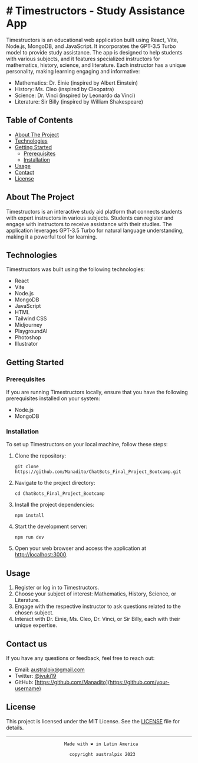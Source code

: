 
# # Timestructors - Study Assistance App

Timestructors is an educational web application built using React, Vite, Node.js, MongoDB, and JavaScript. It incorporates the GPT-3.5 Turbo model to provide study assistance. The app is designed to help students with various subjects, and it features specialized instructors for mathematics, history, science, and literature. Each instructor has a unique personality, making learning engaging and informative:

- Mathematics: Dr. Einie (inspired by Albert Einstein)
- History: Ms. Cleo (inspired by Cleopatra)
- Science: Dr. Vinci (inspired by Leonardo da Vinci)
- Literature: Sir Billy (inspired by William Shakespeare)

## Table of Contents

- [About The Project](#about-the-project)
- [Technologies](#technologies)
- [Getting Started](#getting-started)
  - [Prerequisites](#prerequisites)
  - [Installation](#installation)
- [Usage](#usage)
- [Contact](#contact)
- [License](#license)

## About The Project

Timestructors is an interactive study aid platform that connects students with expert instructors in various subjects. Students can register and engage with instructors to receive assistance with their studies. The application leverages GPT-3.5 Turbo for natural language understanding, making it a powerful tool for learning.

## Technologies

Timestructors was built using the following technologies:

- React
- Vite
- Node.js
- MongoDB
- JavaScript
- HTML
- Tailwind CSS
- Midjourney
- PlaygroundAI
- Photoshop
- Illustrator

## Getting Started

### Prerequisites

If you are running Timestructors locally, ensure that you have the following prerequisites installed on your system:

- Node.js
- MongoDB

### Installation

To set up Timestructors on your local machine, follow these steps:

1. Clone the repository:

   ```shell
   git clone https://github.com/Manadito/ChatBots_Final_Project_Bootcamp.git
   ```

2. Navigate to the project directory:

   ```shell
   cd ChatBots_Final_Project_Bootcamp
   ```

3. Install the project dependencies:

   ```shell
   npm install
   ```

4. Start the development server:

   ```shell
   npm run dev
   ```

5. Open your web browser and access the application at [http://localhost:3000](http://localhost:3000).

## Usage

1. Register or log in to Timestructors.
2. Choose your subject of interest: Mathematics, History, Science, or Literature.
3. Engage with the respective instructor to ask questions related to the chosen subject.
4. Interact with Dr. Einie, Ms. Cleo, Dr. Vinci, or Sir Billy, each with their unique expertise.

## Contact us

If you have any questions or feedback, feel free to reach out:

- Email: [australpix@gmail.com](mailto:your@email.com)
- Twitter: [@ivuki19](https://twitter.com/YourTwitterHandle)
- GitHub: [https://github.com/Manadito](https://github.com/your-username)

## License

This project is licensed under the MIT License. See the [LICENSE](LICENSE) file for details.

---

                          Made with ❤️ in Latin America

                            copyright australpix 2023 

